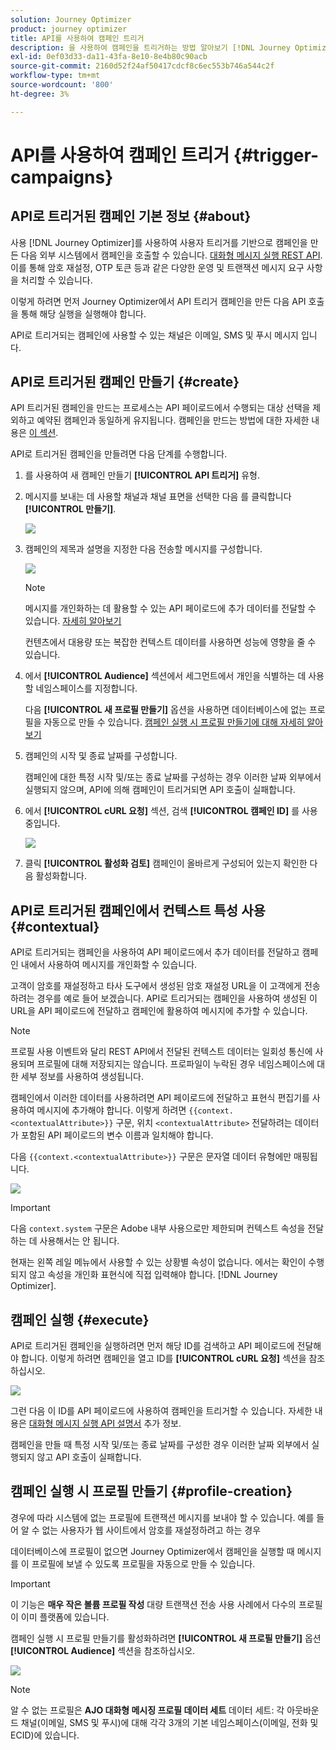 ```yaml
---
solution: Journey Optimizer
product: journey optimizer
title: API를 사용하여 캠페인 트리거
description: 을 사용하여 캠페인을 트리거하는 방법 알아보기 [!DNL Journey Optimizer] API
exl-id: 0ef03d33-da11-43fa-8e10-8e4b80c90acb
source-git-commit: 2160d52f24af50417cdcf8c6ec553b746a544c2f
workflow-type: tm+mt
source-wordcount: '800'
ht-degree: 3%

---
```


# API를 사용하여 캠페인 트리거 {#trigger-campaigns}

## API로 트리거된 캠페인 기본 정보 {#about}

사용 [!DNL Journey Optimizer]를 사용하여 사용자 트리거를 기반으로 캠페인을 만든 다음 외부 시스템에서 캠페인을 호출할 수 있습니다. [대화형 메시지 실행 REST API](https://developer.adobe.com/journey-optimizer-apis/references/messaging/#tag/execution). 이를 통해 암호 재설정, OTP 토큰 등과 같은 다양한 운영 및 트랜잭션 메시지 요구 사항을 처리할 수 있습니다.

이렇게 하려면 먼저 Journey Optimizer에서 API 트리거 캠페인을 만든 다음 API 호출을 통해 해당 실행을 실행해야 합니다.

API로 트리거되는 캠페인에 사용할 수 있는 채널은 이메일, SMS 및 푸시 메시지 입니다.

## API로 트리거된 캠페인 만들기 {#create}

API 트리거된 캠페인을 만드는 프로세스는 API 페이로드에서 수행되는 대상 선택을 제외하고 예약된 캠페인과 동일하게 유지됩니다. 캠페인을 만드는 방법에 대한 자세한 내용은 [이 섹션](create-campaign.md).

API로 트리거된 캠페인을 만들려면 다음 단계를 수행합니다.

1. 를 사용하여 새 캠페인 만들기 **[!UICONTROL API 트리거]** 유형.

1. 메시지를 보내는 데 사용할 채널과 채널 표면을 선택한 다음 를 클릭합니다 **[!UICONTROL 만들기]**.

   ![](assets/api-triggered-type.png)

1. 캠페인의 제목과 설명을 지정한 다음 전송할 메시지를 구성합니다.

   ![](assets/api-triggered-properties.png)

   >[!NOTE]
   >
   >메시지를 개인화하는 데 활용할 수 있는 API 페이로드에 추가 데이터를 전달할 수 있습니다. [자세히 알아보기](#contextual)
   >
   >컨텐츠에서 대용량 또는 복잡한 컨텍스트 데이터를 사용하면 성능에 영향을 줄 수 있습니다.

1. 에서 **[!UICONTROL Audience]** 섹션에서 세그먼트에서 개인을 식별하는 데 사용할 네임스페이스를 지정합니다.

   다음 **[!UICONTROL 새 프로필 만들기]** 옵션을 사용하면 데이터베이스에 없는 프로필을 자동으로 만들 수 있습니다. [캠페인 실행 시 프로필 만들기에 대해 자세히 알아보기](#profile-creation)

1. 캠페인의 시작 및 종료 날짜를 구성합니다.

   캠페인에 대한 특정 시작 및/또는 종료 날짜를 구성하는 경우 이러한 날짜 외부에서 실행되지 않으며, API에 의해 캠페인이 트리거되면 API 호출이 실패합니다.

1. 에서 **[!UICONTROL cURL 요청]** 섹션, 검색 **[!UICONTROL 캠페인 ID]** 를 사용 중입니다.

   ![](assets/api-triggered-curl.png)

1. 클릭 **[!UICONTROL 활성화 검토]** 캠페인이 올바르게 구성되어 있는지 확인한 다음 활성화합니다.

## API로 트리거된 캠페인에서 컨텍스트 특성 사용 {#contextual}

API로 트리거되는 캠페인을 사용하여 API 페이로드에서 추가 데이터를 전달하고 캠페인 내에서 사용하여 메시지를 개인화할 수 있습니다.

고객이 암호를 재설정하고 타사 도구에서 생성된 암호 재설정 URL을 이 고객에게 전송하려는 경우를 예로 들어 보겠습니다. API로 트리거되는 캠페인을 사용하여 생성된 이 URL을 API 페이로드에 전달하고 캠페인에 활용하여 메시지에 추가할 수 있습니다.

>[!NOTE]
>
>프로필 사용 이벤트와 달리 REST API에서 전달된 컨텍스트 데이터는 일회성 통신에 사용되며 프로필에 대해 저장되지는 않습니다. 프로파일이 누락된 경우 네임스페이스에 대한 세부 정보를 사용하여 생성됩니다.

캠페인에서 이러한 데이터를 사용하려면 API 페이로드에 전달하고 표현식 편집기를 사용하여 메시지에 추가해야 합니다. 이렇게 하려면 `{{context.<contextualAttribute>}}` 구문, 위치 `<contextualAttribute>` 전달하려는 데이터가 포함된 API 페이로드의 변수 이름과 일치해야 합니다.

다음 `{{context.<contextualAttribute>}}` 구문은 문자열 데이터 유형에만 매핑됩니다.

![](assets/api-triggered-context.png)

>[!IMPORTANT]
>
>다음 `context.system` 구문은 Adobe 내부 사용으로만 제한되며 컨텍스트 속성을 전달하는 데 사용해서는 안 됩니다.

현재는 왼쪽 레일 메뉴에서 사용할 수 있는 상황별 속성이 없습니다. 에서는 확인이 수행되지 않고 속성을 개인화 표현식에 직접 입력해야 합니다. [!DNL Journey Optimizer].

## 캠페인 실행 {#execute}

API로 트리거된 캠페인을 실행하려면 먼저 해당 ID를 검색하고 API 페이로드에 전달해야 합니다. 이렇게 하려면 캠페인을 열고 ID를 **[!UICONTROL cURL 요청]** 섹션을 참조하십시오.

![](assets/api-triggered-id.png)

그런 다음 이 ID를 API 페이로드에 사용하여 캠페인을 트리거할 수 있습니다. 자세한 내용은 [대화형 메시지 실행 API 설명서](https://developer.adobe.com/journey-optimizer-apis/references/messaging/#tag/execution) 추가 정보.

캠페인을 만들 때 특정 시작 및/또는 종료 날짜를 구성한 경우 이러한 날짜 외부에서 실행되지 않고 API 호출이 실패합니다.

## 캠페인 실행 시 프로필 만들기 {#profile-creation}

경우에 따라 시스템에 없는 프로필에 트랜잭션 메시지를 보내야 할 수 있습니다. 예를 들어 알 수 없는 사용자가 웹 사이트에서 암호를 재설정하려고 하는 경우

데이터베이스에 프로필이 없으면 Journey Optimizer에서 캠페인을 실행할 때 메시지를 이 프로필에 보낼 수 있도록 프로필을 자동으로 만들 수 있습니다.

>[!IMPORTANT]
>
>이 기능은 **매우 작은 볼륨 프로필 작성** 대량 트랜잭션 전송 사용 사례에서 다수의 프로필이 이미 플랫폼에 있습니다.

캠페인 실행 시 프로필 만들기를 활성화하려면 **[!UICONTROL 새 프로필 만들기]** 옵션 **[!UICONTROL Audience]** 섹션을 참조하십시오.

![](assets/api-triggered-create-profile.png)

>[!NOTE]
>
>알 수 없는 프로필은 **AJO 대화형 메시징 프로필 데이터 세트** 데이터 세트: 각 아웃바운드 채널(이메일, SMS 및 푸시)에 대해 각각 3개의 기본 네임스페이스(이메일, 전화 및 ECID)에 있습니다.
